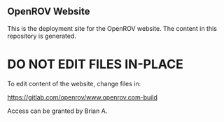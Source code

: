 ## OpenROV Website

This is the deployment site for the OpenROV website.
The content in this repository is generated.


# DO NOT EDIT FILES IN-PLACE

To edit content of the website, change files in:

https://gitlab.com/openrov/www.openrov.com-build

Access can be granted by Brian A. 
